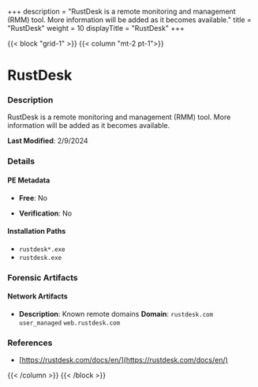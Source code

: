 +++
description = "RustDesk is a remote monitoring and management (RMM) tool. More information will be added as it becomes available."
title = "RustDesk"
weight = 10
displayTitle = "RustDesk"
+++


{{< block "grid-1" >}}
{{< column "mt-2 pt-1">}}

# RustDesk


### Description

RustDesk is a remote monitoring and management (RMM) tool. More information will be added as it becomes available.



**Last Modified**: 2/9/2024

### Details


#### PE Metadata


- **Free**: No

- **Verification**: No




#### Installation Paths
- `rustdesk*.exe`
- `rustdesk.exe`

### Forensic Artifacts




#### Network Artifacts

- **Description**: Known remote domains
  **Domain**: `rustdesk.com` `user_managed` `web.rustdesk.com`





### References
- [https://rustdesk.com/docs/en/](https://rustdesk.com/docs/en/)



{{< /column >}}
{{< /block >}}
